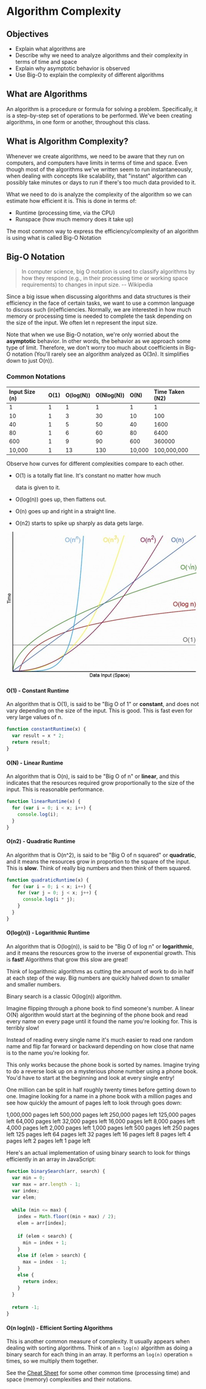# Algorithm Complexity

## Objectives

* Explain what algorithms are
* Describe why we need to analyze algorithms and their complexity in terms of time and space
* Explain why asymptotic behavior is observed
* Use Big-O to explain the complexity of different algorithms

## What are Algorithms

An algorithm is a procedure or formula for solving a problem. Specifically, it is a step-by-step set of operations to be performed. We've been creating algorithms, in one form or another, throughout this class.

## What is Algorithm Complexity?

Whenever we create algorithms, we need to be aware that they run on computers, and computers have limits in terms of time and space. Even though most of the algorithms we've written seem to run instantaneously, when dealing with concepts like scalability, that "instant" algorithm can possibly take minutes or days to run if there's too much data provided to it.

What we need to do is analyze the complexity of the algorithm so we can estimate how efficient it is. This is done in terms of:

* Runtime \(processing time, via the CPU\)
* Runspace \(how much memory does it take up\)

The most common way to express the efficiency/complexity of an algorithm is using what is called Big-O Notation

## Big-O Notation

> In computer science, big O notation is used to classify algorithms by how they respond \(e.g., in their processing time or working space requirements\) to changes in input size. -- Wikipedia

Since a big issue when discussing algorithms and data structures is their efficiency in the face of certain tasks, we want to use a common language to discuss such \(in\)efficiencies. Normally, we are interested in how much memory or processing time is needed to complete the task depending on the size of the input. We often let n represent the input size.

Note that when we use Big-O notation, we're only worried about the **asymptotic** behavior. In other words, the behavior as we approach some type of limit. Therefore, we don't worry too much about coefficients in Big-O notation \(You'll rarely see an algorithm analyzed as O\(3n\). It simplifies down to just O\(n\)\).

### Common Notations

| Input Size \(n\) | O\(1\) | O\(log\(N\)\) | O\(Nlog\(N\)\) | O\(N\) | Time Taken \(N2\) |
| :--- | :--- | :--- | :--- | :--- | :--- |
| 1 | 1 | 1 | 1 | 1 | 1 |
| 10 | 1 | 3 | 30 | 10 | 100 |
| 40 | 1 | 5 | 50 | 40 | 1600 |
| 80 | 1 | 6 | 60 | 80 | 6400 |
| 600 | 1 | 9 | 90 | 600 | 360000 |
| 10,000 | 1 | 13 | 130 | 10,000 | 100,000,000 |

Observe how curves for different complexities compare to each other.

* O\(1\) is a totally flat line. It's constant no matter how much

  data is given to it.

* O\(log\(n\)\) goes up, then flattens out.
* O\(n\) goes up and right in a straight line.
* O\(n2\) starts to spike up sharply as data gets large.

![Complexity Curves](../.gitbook/assets/big-o-complexity-curves%20%281%29.jpg)

#### O\(1\) - Constant Runtime

An algorithm that is O\(1\), is said to be "Big O of 1" or **constant**, and does not vary depending on the size of the input. This is good. This is fast even for very large values of n.

```javascript
function constantRuntime(x) {
  var result = x * 2;
  return result;
}
```

#### O\(N\) - Linear Runtime

An algorithm that is O\(n\), is said to be "Big O of n" or **linear**, and this indicates that the resources required grow proportionally to the size of the input. This is reasonable performance.

```javascript
function linearRuntime(x) {
  for (var i = 0; i < x; i++) {
    console.log(i);
  }
}
```

#### O\(n2\) - Quadratic Runtime

An algorithm that is O\(n^2\), is said to be "Big O of n squared" or **quadratic**, and it means the resources grow in proportion to the square of the input. This is **slow**. Think of really big numbers and then think of them squared.

```javascript
function quadraticRuntime(x) {
  for (var i = 0; i < x; i++) {
    for (var j = 0; j < x; j++) {
      console.log(i * j);
    }
  }
}
```

#### O\(log\(n\)\) - Logarithmic Runtime

An algorithm that is O\(log\(n\)\), is said to be "Big O of log n" or **logarithmic**, and it means the resources grow to the inverse of exponential growth. This is **fast!** Algorithms that grow this slow are great!

Think of logarithmic algorithms as cutting the amount of work to do in half at each step of the way. Big numbers are quickly halved down to smaller and smaller numbers.

Binary search is a classic O\(log\(n\)\) algorithm.

Imagine flipping through a phone book to find someone's number. A linear O\(N\) algorithm would start at the beginning of the phone book and read every name on every page until it found the name you're looking for. This is terribly slow!

Instead of reading every single name it's much easier to read one random name and flip far forward or backward depending on how close that name is to the name you're looking for.

This only works because the phone book is sorted by names. Imagine trying to do a reverse look up on a mysterious phone number using a phone book. You'd have to start at the beginning and look at every single entry!

One million can be split in half roughly twenty times before getting down to one. Imagine looking for a name in a phone book with a million pages and see how quickly the amount of pages left to look through goes down:

1,000,000 pages left 500,000 pages left 250,000 pages left 125,000 pages left 64,000 pages left 32,000 pages left 16,000 pages left 8,000 pages left 4,000 pages left 2,000 pages left 1,000 pages left 500 pages left 250 pages left 125 pages left 64 pages left 32 pages left 16 pages left 8 pages left 4 pages left 2 pages left 1 page left

Here's an actual implementation of using binary search to look for things efficiently in an array in JavaScript:

```javascript
function binarySearch(arr, search) {
  var min = 0;
  var max = arr.length - 1;
  var index;
  var elem;

  while (min <= max) {
    index = Math.floor((min + max) / 2);
    elem = arr[index];

    if (elem < search) {
      min = index + 1;
    }
    else if (elem > search) {
      max = index - 1;
    }
    else {
      return index;
    }
  }

  return -1;
}
```

#### O\(n log\(n\)\) - Efficient Sorting Algorithms

This is another common measure of complexity. It usually appears when dealing with sorting algorithms. Think of an `n log(n)` algorithm as doing a binary search for each thing in an array. It performs an `log(n)` operation `n` times, so we multiply them together.

See the [Cheat Sheet](http://bigocheatsheet.com/) for some other common time \(processing time\) and space \(memory\) complexities and their notations.

